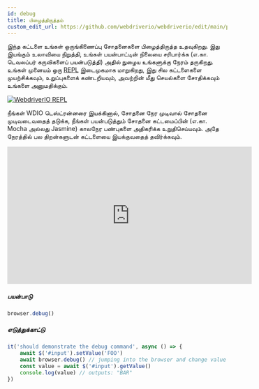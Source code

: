 ```yaml
---
id: debug
title: பிழைத்திருத்தம்
custom_edit_url: https://github.com/webdriverio/webdriverio/edit/main/packages/webdriverio/src/commands/browser/debug.ts
---
```


இந்த கட்டளை உங்கள் ஒருங்கிணைப்பு சோதனைகளை பிழைத்திருத்த உதவுகிறது. இது இயங்கும் உலாவியை நிறுத்தி, 
உங்கள் பயன்பாட்டின் நிலையை சரிபார்க்க (எ.கா. டெவலப்பர் கருவிகளைப் பயன்படுத்தி) அதில் நுழைய உங்களுக்கு நேரம் தருகிறது.
உங்கள் முனையம் ஒரு [REPL](https://en.wikipedia.org/wiki/Read%E2%80%93eval%E2%80%93print_loop) 
இடைமுகமாக மாறுகிறது, இது சில கட்டளைகளை முயற்சிக்கவும், உறுப்புகளைக் கண்டறியவும், அவற்றின் மீது செயல்களை சோதிக்கவும் உங்களை அனுமதிக்கும்.

[![WebdriverIO REPL](https://webdriver.io/img/repl.gif)](https://webdriver.io/img/repl.gif)

நீங்கள் WDIO டெஸ்ட்ரன்னரை இயக்கினால், சோதனை நேர முடிவால் சோதனை முடிவடைவதைத் தடுக்க, நீங்கள் பயன்படுத்தும் சோதனை கட்டமைப்பின் (எ.கா. Mocha அல்லது Jasmine) காலநேர பண்புகளை அதிகரிக்க உறுதிசெய்யவும்.
அதே நேரத்தில் பல திறன்களுடன் கட்டளையை இயக்குவதைத் தவிர்க்கவும்.

<iframe width="560" height="315" src="https://www.youtube.com/embed/xWwP-3B_YyE" frameborder="0" allowFullScreen></iframe>

##### பயன்பாடு

```js
browser.debug()
```

##### எடுத்துக்காட்டு

```js title="debug.js"
it('should demonstrate the debug command', async () => {
    await $('#input').setValue('FOO')
    await browser.debug() // jumping into the browser and change value of #input to 'BAR'
    const value = await $('#input').getValue()
    console.log(value) // outputs: "BAR"
})
```